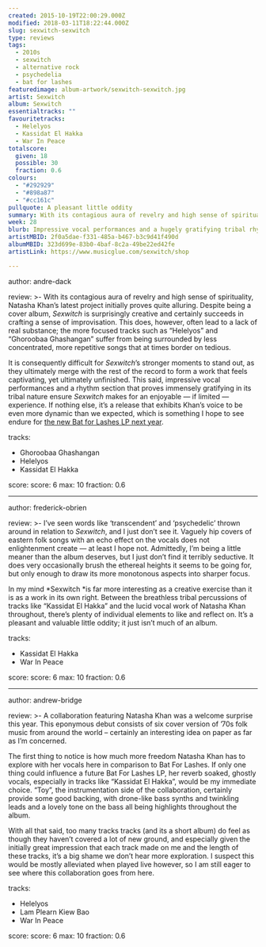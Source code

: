```yaml
---
created: 2015-10-19T22:00:29.000Z
modified: 2018-03-11T18:22:44.000Z
slug: sexwitch-sexwitch
type: reviews
tags:
  - 2010s
  - sexwitch
  - alternative rock
  - psychedelia
  - bat for lashes
featuredimage: album-artwork/sexwitch-sexwitch.jpg
artist: Sexwitch
album: Sexwitch
essentialtracks: ""
favouritetracks:
  - Helelyos
  - Kassidat El Hakka
  - War In Peace
totalscore:
  given: 18
  possible: 30
  fraction: 0.6
colours:
  - "#292929"
  - "#898a87"
  - "#cc161c"
pullquote: A pleasant little oddity
summary: With its contagious aura of revelry and high sense of spirituality, Natasha Khan’s latest project initially proves quite alluring. Impressive vocal performances and a rhythm section that proves immensely gratifying in its tribal nature ensure Sexwitch makes for an enjoyable — if limited — experience.
week: 28
blurb: Impressive vocal performances and a hugely gratifying tribal rhythm section ensure *Sexwitch* makes for an enjoyable — if limited — experience.
artistMBID: 2f0a5dae-f331-485a-b467-b3c9d41f490d
albumMBID: 323d699e-83b0-4baf-8c2a-49be22ed42fe
artistLink: https://www.musicglue.com/sexwitch/shop

---
```

author: andre-dack

review: >-
  With its contagious aura of revelry and high sense of spirituality, Natasha Khan’s latest project initially proves quite alluring. Despite being a cover album, *Sexwitch* is surprisingly creative and certainly succeeds in crafting a sense of improvisation. This does, however, often lead to a lack of real substance; the more focused tracks such as “Helelyos” and “Ghoroobaa Ghashangan” suffer from being surrounded by less concentrated, more repetitive songs that at times border on tedious. 
  
  It is consequently difficult for *Sexwitch*’s stronger moments to stand out, as they ultimately merge with the rest of the record to form a work that feels captivating, yet ultimately unfinished. This said, impressive vocal performances and a rhythm section that proves immensely gratifying in its tribal nature ensure *Sexwitch* makes for an enjoyable — if limited — experience. If nothing else, it’s a release that exhibits Khan’s voice to be even more dynamic than we expected, which is something I hope to see endure for [the new Bat for Lashes LP next year](/reviews/bat-for-lashes-the-bride/).

tracks:
  - Ghoroobaa Ghashangan
  - ­Helelyos
  - ­Kassidat El Hakka

score:
  score: 6
  max: 10
  fraction: 0.6

---
author: frederick-obrien

review: >-
  I’ve seen words like ‘transcendent’ and ‘psychedelic’ thrown around in relation to *Sexwitch*, and I just don’t see it. Vaguely hip covers of eastern folk songs with an echo effect on the vocals does not enlightenment create — at least I hope not. Admittedly, I’m being a little meaner than the album deserves, but I just don’t find it terribly seductive. It does very occasionally brush the ethereal heights it seems to be going for, but only enough to draw its more monotonous aspects into sharper focus. 
  
  In my mind *Sexwitch *is far more interesting as a creative exercise than it is as a work in its own right. Between the breathless tribal percussions of tracks like “Kassidat El Hakka” and the lucid vocal work of Natasha Khan throughout, there’s plenty of individual elements to like and reflect on. It’s a pleasant and valuable little oddity; it just isn’t much of an album.

tracks:
  - Kassidat El Hakka
  - ­War In Peace

score:
  score: 6
  max: 10
  fraction: 0.6

---
author: andrew-bridge

review: >-
  A collaboration featuring Natasha Khan was a welcome surprise this year. This eponymous debut consists of six cover version of ’70s folk music from around the world – certainly an interesting idea on paper as far as I’m concerned. 
  
  The first thing to notice is how much more freedom Natasha Khan has to explore with her vocals here in comparison to Bat For Lashes. If only one thing could influence a future Bat For Lashes LP, her reverb soaked, ghostly vocals, especially in tracks like “Kassidat El Hakka”, would be my immediate choice. “Toy”, the instrumentation side of the collaboration, certainly provide some good backing, with drone-like bass synths and twinkling leads and a lovely tone on the bass all being highlights throughout the album. 
  
  With all that said, too many tracks tracks (and its a short album) do feel as though they haven’t covered a lot of new ground, and especially given the initially great impression that each track made on me and the length of these tracks, it’s a big shame we don’t hear more exploration. I suspect this would be mostly alleviated when played live however, so I am still eager to see where this collaboration goes from here.

tracks:
  - Helelyos
  - ­Lam Plearn Kiew Bao
  - ­War In Peace

score:
  score: 6
  max: 10
  fraction: 0.6
